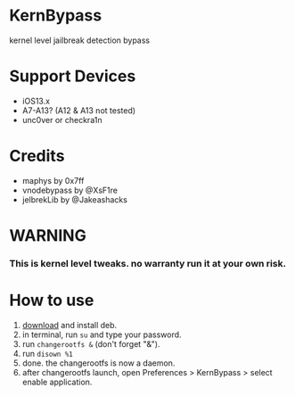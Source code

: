 # KernBypass
 kernel level jailbreak detection bypass

# Support Devices
- iOS13.x
- A7-A13? (A12 & A13 not tested)
- unc0ver or checkra1n

# Credits
- maphys by 0x7ff
- vnodebypass by @XsF1re
- jelbrekLib by @Jakeashacks

# WARNING
 ### This is kernel level tweaks. no warranty run it at your own risk.
 
# How to use
1. [download](https://github.com/akusio/KernBypass-Public/releases/download/0.0.1/jp.akusio.kernbypass_0.0.1_iphoneos-arm.deb) and install deb.
2. in terminal, run `su` and type your password.
3. run `changerootfs &` (don't forget "&").
4. run `disown %1`
5. done. the changerootfs is now a daemon.
6. after changerootfs launch, open Preferences > KernBypass > select enable application.
